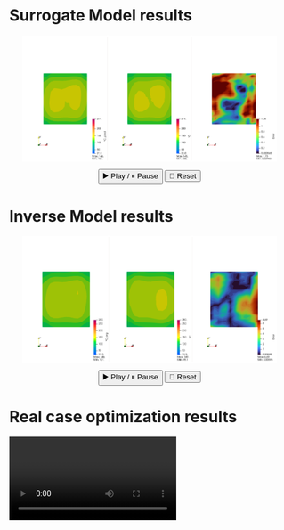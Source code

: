 # Surrogate Model results

<div style="text-align: center;">
  <img id="slideshow_surrogate_model" src="img/surrogate_model//animation.0000.png" alt="Animation Frame" style="max-width: 90%; border: 2px solid #fff;"/>

  <div class="controls" style="margin-top: 10px;">
    <button onclick="togglePlaySurrogateResults()">▶️ Play / ⏸ Pause</button>
    <button onclick="resetSurrogateResults()">🔄 Reset</button>
  </div>
</div>

<script>
  const totalFrames = 2048;
  const fps = 2;
  const imgSurrogate = document.getElementById("slideshow_surrogate_model");
  let frameSurrogate = 0;
  let playingSurrogate = true;
  let intervalSurrogate = null;

  function pad(num, size) {
    return String(num).padStart(size, '0');
  }

  function updateFrameSurrogateResults() {
    const padded = pad(frameSurrogate, 4);
    imgSurrogate.src = `img/surrogate_model/animation.${padded}.png`;
    frameSurrogate = (frameSurrogate + 1) % totalFrames;
  }

  function startSurrogateResults() {
    intervalSurrogate = setInterval(updateFrameSurrogateResults, 1000 / fps);
  }

  function stopSurrogateResults() {
    clearInterval(intervalSurrogate);
  }

  function togglePlaySurrogateResults() {
    playingSurrogate = !playingSurrogate;
    if (playingSurrogate) startSurrogateResults();
    else stopSurrogateResults();
  }

  function resetSurrogateResults() {
    frame = 0;
    imgSurrogate.src = `img/surrogate_model/animation.0000.png`;
  }

  startSurrogateResults();
</script>

# Inverse Model results

<div style="text-align: center;">
  <img id="slideshow_inverse_model" src="img/inverse_model/animation.0000.png" alt="Animation frameSurrogate" style="max-width: 90%; border: 2px solid #fff;"/>

  <div class="controls" style="margin-top: 10px;">
    <button onclick="togglePlayInverseResults()">▶️ Play / ⏸ Pause</button>
    <button onclick="resetInverseResults()">🔄 Reset</button>
  </div>
</div>

<script>
  let frameInverse = 0;
  const imgInverse = document.getElementById("slideshow_inverse_model");
  let playingInverse = true;
  let intervalnverse = null;

  function pad(num, size) {
    return String(num).padStart(size, '0');
  }

  function updateFrameInverseResults() {
    const padded = pad(frameInverse, 4);
    imgInverse.src = `img/inverse_model/animation.${padded}.png`;
    frameInverse = (frameInverse + 1) % totalFrames;
  }

  function startInverseResults() {
    intervalnverse = setInterval(updateFrameInverseResults, 1000 / fps);
  }

  function stopInverseResults() {
    clearInterval(intervalnverse);
  }

  function togglePlayInverseResults() {
    playingInverse = !playingInverse;
    if (playingInverse) startInverseResults();
    else stopInverseResults();
  }

  function resetInverseResults() {
    frameInverse = 0;
    imgInverse.src = `img/inverse_model/animation.0000.png`;
  }

  startInverseResults();
</script>

# Real case optimization results

![optimization video](./video/ottimizzatore.mp4)
